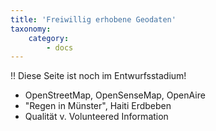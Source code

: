 ```yaml
---
title: 'Freiwillig erhobene Geodaten'
taxonomy:
    category:
        - docs
---
```

!! Diese Seite ist noch im Entwurfsstadium!

- OpenStreetMap, OpenSenseMap, OpenAire
- "Regen in Münster", Haiti Erdbeben
- Qualität v. Volunteered Information
